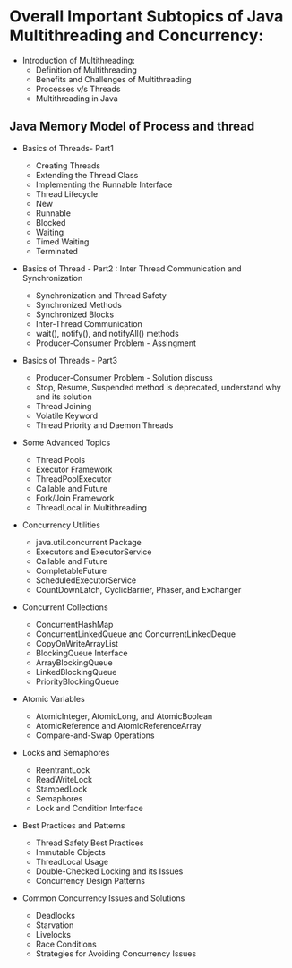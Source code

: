 # Overall Important Subtopics of Java Multithreading and Concurrency:

- Introduction of Multithreading:
  * Definition of Multithreading
  * Benefits and Challenges of Multithreading
  * Processes v/s Threads
  * Multithreading in Java

## Java Memory Model of Process and thread

- Basics of Threads- Part1
  * Creating Threads
  * Extending the Thread Class
  * Implementing the Runnable Interface
  * Thread Lifecycle
  * New
  * Runnable
  * Blocked
  * Waiting
  * Timed Waiting
  * Terminated

- Basics of Thread - Part2 : Inter Thread Communication and Synchronization
  * Synchronization and Thread Safety
  * Synchronized Methods
  * Synchronized Blocks
  * Inter-Thread Communication
  * wait(), notify(), and notifyAll() methods
  * Producer-Consumer Problem - Assingment


- Basics of Threads - Part3
  * Producer-Consumer Problem - Solution discuss
  * Stop, Resume, Suspended method is deprecated, understand why and its solution
  * Thread Joining
  * Volatile Keyword
  * Thread Priority and Daemon Threads

- Some Advanced Topics
  * Thread Pools
  * Executor Framework
  * ThreadPoolExecutor
  * Callable and Future
  * Fork/Join Framework
  * ThreadLocal in Multithreading

- Concurrency Utilities
  * java.util.concurrent Package
  * Executors and ExecutorService
  * Callable and Future
  * CompletableFuture
  * ScheduledExecutorService
  * CountDownLatch, CyclicBarrier, Phaser, and Exchanger

- Concurrent Collections
  * ConcurrentHashMap
  * ConcurrentLinkedQueue and ConcurrentLinkedDeque
  * CopyOnWriteArrayList
  * BlockingQueue Interface
  * ArrayBlockingQueue
  * LinkedBlockingQueue
  * PriorityBlockingQueue

- Atomic Variables
  * AtomicInteger, AtomicLong, and AtomicBoolean
  * AtomicReference and AtomicReferenceArray
  * Compare-and-Swap Operations

- Locks and Semaphores
  * ReentrantLock
  * ReadWriteLock
  * StampedLock
  * Semaphores
  * Lock and Condition Interface

- Best Practices and Patterns
  * Thread Safety Best Practices
  * Immutable Objects
  * ThreadLocal Usage
  * Double-Checked Locking and its Issues
  * Concurrency Design Patterns

- Common Concurrency Issues and Solutions
  * Deadlocks
  * Starvation
  * Livelocks
  * Race Conditions
  * Strategies for Avoiding Concurrency Issues